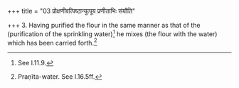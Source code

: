 +++
title = "03 प्रोक्षणीवत्पिष्टान्युत्पूय प्रणीताभिः संयौति"

+++
3. Having purified the flour in the same manner as that of the (purification of the sprinkling water)[^1] he mixes (the flour with the water) which has been carried forth.[^2]  

[^1]: See I.11.9.  

[^2]: Praṇīta-water. See I.16.5ff.  
